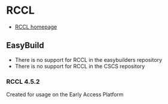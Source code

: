 # RCCL

* [RCCL homepage](https://github.com/ROCmSoftwarePlatform/rccl)

## EasyBuild

  * There is no support for RCCL in the easybuilders repository
  * There is no support for RCCL in the CSCS repository

### RCCL 4.5.2

Created for usage on the Early Access Platform